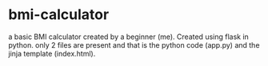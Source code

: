 # bmi-calculator
a basic BMI calculator created by a beginner (me).
Created using flask in python.
only 2 files are present and that is the python code (app.py) and the jinja template (index.html). 
